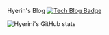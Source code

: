 

Hyerin's Blog
[![Tech Blog Badge](http://img.shields.io/badge/-Tech%20blog-black?style=flat-square&logo=github&link=https://olbiizl.tistory.com/)](https://olbiizl.tistory.com/)

![Hyerini's GitHub stats](https://github-readme-stats.vercel.app/api?username=hyerini&show_icons=true&theme=radical)


